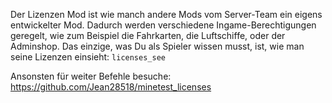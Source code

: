 Der Lizenzen Mod ist wie manch andere Mods vom Server-Team ein eigens entwickelter Mod. Dadurch werden verschiedene Ingame-Berechtigungen geregelt, wie zum Beispiel die Fahrkarten, die Luftschiffe, oder der Adminshop. Das einzige, was Du als Spieler wissen musst, ist, wie man seine Lizenzen einsieht: `licenses_see`

Ansonsten für weiter Befehle besuche: https://github.com/Jean28518/minetest_licenses

